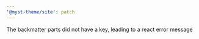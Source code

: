 ```yaml
---
'@myst-theme/site': patch
---
```


The backmatter parts did not have a key, leading to a react error message
